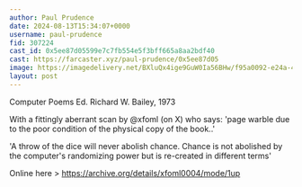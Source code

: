 ```yaml
---
author: Paul Prudence
date: 2024-08-13T15:34:07+0000
username: paul-prudence
fid: 307224
cast_id: 0x5ee87d05599e7c7fb554e5f3bff665a8aa2bdf40
cast: https://farcaster.xyz/paul-prudence/0x5ee87d05
image: https://imagedelivery.net/BXluQx4ige9GuW0Ia56BHw/f95a0092-e24a-44a4-bab5-9e57a8b63100/original
layout: post
---
```


Computer Poems
Ed. Richard W. Bailey, 1973

With a fittingly aberrant scan by @xfoml (on X) who says: 'page warble due to the poor condition of the physical copy of the book..'

'A throw of the dice will never abolish chance. Chance is not abolished by the computer's randomizing power but is re-created in different terms'

Online here > https://archive.org/details/xfoml0004/mode/1up

<img src='https://imagedelivery.net/BXluQx4ige9GuW0Ia56BHw/f95a0092-e24a-44a4-bab5-9e57a8b63100/original' alt='' referrerpolicy='no-referrer'/>

